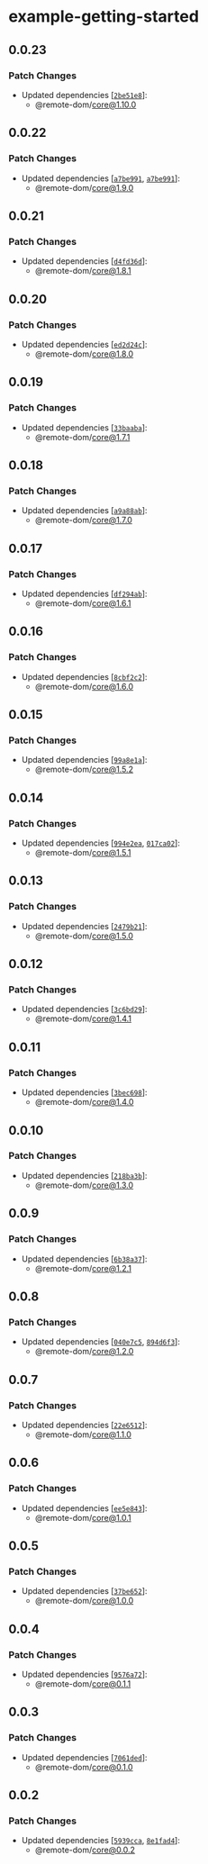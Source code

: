 # example-getting-started

## 0.0.23

### Patch Changes

- Updated dependencies [[`2be51e8`](https://github.com/Shopify/remote-dom/commit/2be51e87718929482a598ba3bb3972f539fa9d8d)]:
  - @remote-dom/core@1.10.0

## 0.0.22

### Patch Changes

- Updated dependencies [[`a7be991`](https://github.com/Shopify/remote-dom/commit/a7be991202a16cec1866c7eccea86012a5a91263), [`a7be991`](https://github.com/Shopify/remote-dom/commit/a7be991202a16cec1866c7eccea86012a5a91263)]:
  - @remote-dom/core@1.9.0

## 0.0.21

### Patch Changes

- Updated dependencies [[`d4fd36d`](https://github.com/Shopify/remote-dom/commit/d4fd36df90a7813b5003c5a88386335958d11d65)]:
  - @remote-dom/core@1.8.1

## 0.0.20

### Patch Changes

- Updated dependencies [[`ed2d24c`](https://github.com/Shopify/remote-dom/commit/ed2d24cb0d4a4b4146a1507796a40b4fdc3aaf8d)]:
  - @remote-dom/core@1.8.0

## 0.0.19

### Patch Changes

- Updated dependencies [[`33baaba`](https://github.com/Shopify/remote-dom/commit/33baaba512ca461068f57dcba707ef1cc640bfca)]:
  - @remote-dom/core@1.7.1

## 0.0.18

### Patch Changes

- Updated dependencies [[`a9a88ab`](https://github.com/Shopify/remote-dom/commit/a9a88abe4ba81b253f0cc6cdd5e82a25bbe908c1)]:
  - @remote-dom/core@1.7.0

## 0.0.17

### Patch Changes

- Updated dependencies [[`df294ab`](https://github.com/Shopify/remote-dom/commit/df294abad5522110e031e5b3e2a978871aa703fb)]:
  - @remote-dom/core@1.6.1

## 0.0.16

### Patch Changes

- Updated dependencies [[`8cbf2c2`](https://github.com/Shopify/remote-dom/commit/8cbf2c2a6130dd0a19088a2adf18b506f468be8b)]:
  - @remote-dom/core@1.6.0

## 0.0.15

### Patch Changes

- Updated dependencies [[`99a8e1a`](https://github.com/Shopify/remote-dom/commit/99a8e1ad8d441619a33a5a4c3f2424fe1ccbe8df)]:
  - @remote-dom/core@1.5.2

## 0.0.14

### Patch Changes

- Updated dependencies [[`994e2ea`](https://github.com/Shopify/remote-dom/commit/994e2ea2f7ab0e67a2c37e5295ce86618b004518), [`017ca02`](https://github.com/Shopify/remote-dom/commit/017ca029fb148a51115edb12b7c8ccd49d2c52eb)]:
  - @remote-dom/core@1.5.1

## 0.0.13

### Patch Changes

- Updated dependencies [[`2479b21`](https://github.com/Shopify/remote-dom/commit/2479b21406f6149063bfc095dbb6c3a019386403)]:
  - @remote-dom/core@1.5.0

## 0.0.12

### Patch Changes

- Updated dependencies [[`3c6bd29`](https://github.com/Shopify/remote-dom/commit/3c6bd291121b9fa02cac4ba57274601e97b2a2d2)]:
  - @remote-dom/core@1.4.1

## 0.0.11

### Patch Changes

- Updated dependencies [[`3bec698`](https://github.com/Shopify/remote-dom/commit/3bec6983756c4b8a6834a037ac520438ef59d28f)]:
  - @remote-dom/core@1.4.0

## 0.0.10

### Patch Changes

- Updated dependencies [[`218ba3b`](https://github.com/Shopify/remote-dom/commit/218ba3bf1ff2e7518a7dcec11ffd352de70b16f8)]:
  - @remote-dom/core@1.3.0

## 0.0.9

### Patch Changes

- Updated dependencies [[`6b38a37`](https://github.com/Shopify/remote-dom/commit/6b38a379ef2f0644bff18390708a48b4f6d3fa5d)]:
  - @remote-dom/core@1.2.1

## 0.0.8

### Patch Changes

- Updated dependencies [[`040e7c5`](https://github.com/Shopify/remote-dom/commit/040e7c5dde658596ccbf883e2d3810955790eff0), [`894d6f3`](https://github.com/Shopify/remote-dom/commit/894d6f3396ebb2e1de7e91b1a445aa0a39195bb9)]:
  - @remote-dom/core@1.2.0

## 0.0.7

### Patch Changes

- Updated dependencies [[`22e6512`](https://github.com/Shopify/remote-dom/commit/22e6512f797d97d2106f181d730d995f37c6edaf)]:
  - @remote-dom/core@1.1.0

## 0.0.6

### Patch Changes

- Updated dependencies [[`ee5e843`](https://github.com/Shopify/remote-dom/commit/ee5e843a85c1d213420ae25cb2fc248484ca04f3)]:
  - @remote-dom/core@1.0.1

## 0.0.5

### Patch Changes

- Updated dependencies [[`37be652`](https://github.com/Shopify/remote-dom/commit/37be652f288d1eec170c0be13b2da516f8db5dcf)]:
  - @remote-dom/core@1.0.0

## 0.0.4

### Patch Changes

- Updated dependencies [[`9576a72`](https://github.com/Shopify/remote-dom/commit/9576a72fa354481621c53efde4169829fe9bfabf)]:
  - @remote-dom/core@0.1.1

## 0.0.3

### Patch Changes

- Updated dependencies [[`7061ded`](https://github.com/Shopify/remote-dom/commit/7061ded1da4699c6dd6a820eeb940a8af7c66d82)]:
  - @remote-dom/core@0.1.0

## 0.0.2

### Patch Changes

- Updated dependencies [[`5939cca`](https://github.com/Shopify/remote-dom/commit/5939cca8112417124327bd26f9e2c21f4bf9b20a), [`8e1fad4`](https://github.com/Shopify/remote-dom/commit/8e1fad4a00cfe68ff1594fbabeec10c29958685f)]:
  - @remote-dom/core@0.0.2
